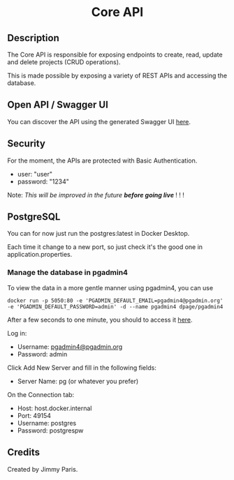# <center>Core API</center>


## Description

The Core API is responsible for exposing endpoints to create, read, update and delete projects (CRUD operations).

This is made possible by exposing a variety of REST APIs and accessing the database.

## Open API / Swagger UI
You can discover the API using the generated Swagger UI [here](http://localhost:8080/swagger-ui/index.html#/).

## Security

For the moment, the APIs are protected with Basic Authentication.

- user: "user"
- password: "1234"

Note: *This will be improved in the future **before going live*** ! ! !

## PostgreSQL

You can for now just run the postgres:latest in Docker Desktop.

Each time it change to a new port, so just check it's the good one in application.properties.

### Manage the database in pgadmin4

To view the data in a more gentle manner using pgadmin4, you can use 
```
docker run -p 5050:80 -e 'PGADMIN_DEFAULT_EMAIL=pgadmin4@pgadmin.org' -e 'PGADMIN_DEFAULT_PASSWORD=admin' -d --name pgadmin4 dpage/pgadmin4
```

After a few seconds to one minute, you should to access it [here](http://localhost:5050/browser/).

Log in:

- Username: pgadmin4@pgadmin.org
- Password: admin

Click Add New Server and fill in the following fields:

- Server Name: pg (or whatever you prefer)

On the Connection tab:
- Host: host.docker.internal
- Port: 49154
- Username: postgres
- Password: postgrespw

## Credits

Created by Jimmy Paris.
